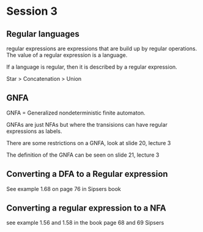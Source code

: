 # Session 3

## Regular languages

regular expressions are expressions that are build up by regular operations. The value of a regular expression is a language.

If a language is regular, then it is described by a regular expression.

Star > Concatenation > Union

## GNFA

GNFA = Generalized nondeterministic finite automaton.

GNFAs are just NFAs but where the transisions can have regular expressions as labels.

There are some restrictions on a GNFA, look at slide 20, lecture 3

The definition of the GNFA can be seen on slide 21, lecture 3

## Converting a DFA to a Regular expression

See example 1.68 on page 76 in Sipsers book

## Converting a regular expression to a NFA

see example 1.56 and 1.58 in the book page 68 and 69 Sipsers
